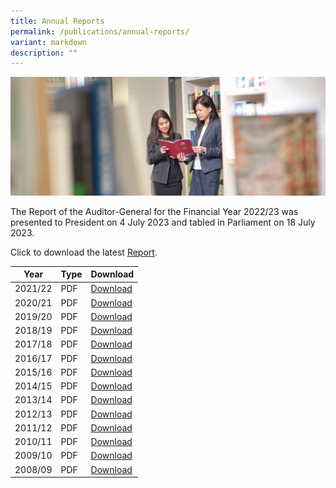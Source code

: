 ```yaml
---
title: Annual Reports
permalink: /publications/annual-reports/
variant: markdown
description: ""
---
```

![](/images/officers-reading-ar.jpg)

The Report of the Auditor-General for the Financial Year 2022/23 was presented to President on 4 July 2023 and tabled in Parliament on 18 July 2023.

Click to download the latest [Report](/files/ARs/ar_fy2022-23.pdf).

| Year     | Type | Download                                  |
|----------|------|-------------------------------------------|
| 2021/22  | PDF  | [Download](/files/ARs/AR_FY2021-22.pdf)   |
| 2020/21  | PDF  | [Download](/files/ARs/AR_FY2020-21.pdf)   |
| 2019/20  | PDF  | [Download](/files/ARs/AR_FY2019-20.pdf)   |
| 2018/19  | PDF  | [Download](/files/ARs/AR_FY2018-19.pdf)   |
| 2017/18  | PDF  | [Download](/files/ARs/AR_FY2017-18.pdf)   |
| 2016/17  | PDF  | [Download](/files/ARs/AR_FY2016-17.pdf)   |
| 2015/16  | PDF  | [Download](/files/ARs/ar_fy2015-16.pdf)   |
| 2014/15  | PDF  | [Download](/files/ARs/ar_fy2014-15.pdf)   |
| 2013/14  | PDF  | [Download](/files/ARs/ar_fy2013-14.pdf)   |
| 2012/13  | PDF  | [Download](/files/ARs/ar_fy2012-13.pdf)   |
| 2011/12  | PDF  | [Download](/files/ARs/ar_fy2011-12.pdf)   |
| 2010/11  | PDF  | [Download](/files/ARs/ar_fy2010-11.pdf)   |
| 2009/10  | PDF  | [Download](/files/ARs/ar_fy2009-10.pdf)   |
| 2008/09  | PDF  | [Download](/files/ARs/ar_fy2008-09.pdf)   |